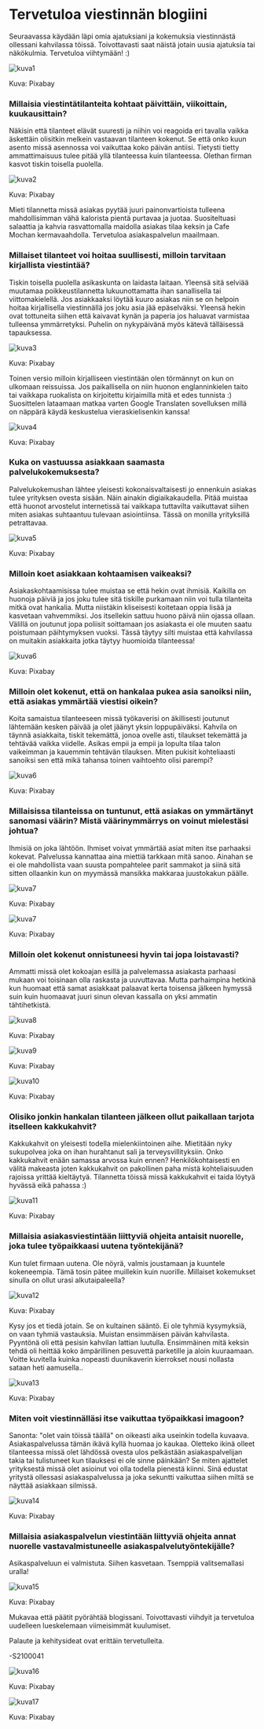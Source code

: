 # Tervetuloa viestinnän blogiini


Seuraavassa käydään läpi omia ajatuksiani ja kokemuksia viestinnästä ollessani kahvilassa töissä. Toivottavasti saat näistä jotain uusia ajatuksia tai näkökulmia. Tervetuloa viihtymään! :)

![kuva1](https://pixabay.com/get/gf7804a6b59c2a89c304df7ee5f4b675ad40a9fe20a56eaf47dd733ffc78c5041fad5a7eb62b1c7f9f702346192fb8bd7_640.jpg)

Kuva: Pixabay
### Millaisia viestintätilanteita kohtaat päivittäin, viikoittain, kuukausittain? 

Näkisin että tilanteet elävät suuresti ja niihin voi reagoida eri tavalla vaikka äskettäin olisitkin melkein vastaavan tilanteen kokenut. Se että onko kuun asento missä asennossa voi vaikuttaa koko päivän antiisi. Tietysti tietty ammattimaisuus tulee pitää yllä tilanteessa kuin tilanteessa. Olethan firman kasvot tiskin toisella puolella.

![kuva2](https://pixabay.com/get/g296161f18aea54b3d3aaa3319c39a741248262eb2c168726b26170ac98461e904a1ef58a4cdf512203bb59b6e1eecfba_640.jpg)

Kuva: Pixabay

Mieti tilannetta missä asiakas pyytää juuri painonvartioista tulleena mahdollisimman vähä kalorista pientä purtavaa ja juotaa. Suositeltuasi salaattia ja kahvia rasvattomalla maidolla asiakas tilaa keksin ja Cafe Mochan kermavaahdolla. Tervetuloa asiakaspalvelun maailmaan.

### Millaiset tilanteet voi hoitaa suullisesti, milloin tarvitaan kirjallista viestintää?

Tiskin toisella puolella asikaskunta on laidasta laitaan. Yleensä sitä selviää muutamaa poikkeustilannetta lukuunottamatta ihan sanallisella tai viittomakielellä. Jos asiakkaaksi löytää kuuro asiakas niin se on helpoin hoitaa kirjallisella viestinnällä jos joku asia jää epäselväksi. Yleensä hekin ovat tottuneita siihen että kaivavat kynän ja paperia jos haluavat varmistaa tulleensa ymmärretyksi. Puhelin on nykypäivänä myös kätevä tälläisessä tapauksessa. 

![kuva3](https://pixabay.com/get/g385d1cc538920346ea9753f7f756ed39435cfbc3f21bf61e82a7abfc7fc6c8b78aa2e58ed29d5ae8dc7f83135b17e255_640.jpg)

Kuva: Pixabay

Toinen versio milloin kirjalliseen viestintään olen törmännyt on kun on ulkomaan reissuissa. Jos paikallisella on niin huonon englanninkielen taito tai vaikkapa ruokalista on kirjoitettu kirjaimilla mitä et edes tunnista :) Suosittelen lataamaan matkaa varten Google Translaten sovelluksen millä on näppärä käydä keskustelua vieraskielisenkin kanssa!

![kuva4](https://pixabay.com/get/g401177cb848c0f9e332e707dea84df4d2089826c553520a82943f5eaf749d4945894964ade1d5ad32bfa3ce4781feea4_640.jpg)

Kuva: Pixabay


### Kuka on vastuussa asiakkaan saamasta palvelukokemuksesta?

Palvelukokemushan lähtee yleisesti kokonaisvaltaisesti jo ennenkuin asiakas tulee yrityksen ovesta sisään. Näin ainakin digiaikakaudella. Pitää muistaa että huonot arvostelut internetissä tai vaikkapa tuttavilta vaikuttavat siihen miten asiakas suhtaantuu tulevaan asiointiinsa. Tässä on monilla yrityksillä petrattavaa.

![kuva5](https://pixabay.com/get/gc53076717188a91b00bc6c1be29a919b350239f15126a5ff4be2657c15233fe9e8df01a10991ed2c6682834368df47cf_640.jpg)

Kuva: Pixabay

### Milloin koet asiakkaan kohtaamisen vaikeaksi?

Asiakaskohtaamisissa tulee muistaa se että hekin ovat ihmisiä. Kaikilla on huonoja päiviä ja jos joku tulee sitä tiskille purkamaan niin voi tulla tilanteita mitkä ovat hankalia. Mutta niistäkin kliseisesti koitetaan oppia lisää ja kasvetaan vahvemmiksi. Jos itsellekin sattuu huono päivä niin ojassa ollaan. Välillä on joutunut jopa poliisit soittamaan jos asiakasta ei ole muuten saatu poistumaan päihtymyksen vuoksi. Tässä täytyy silti muistaa että kahvilassa on muitakin asiakkaita jotka täytyy huomioida tilanteessa!

![kuva6](https://pixabay.com/get/g9a2838fd32db2a13e721f896accfad2ea45924a48696f5cdb1d8b0f4df8b1687362f6045049dd99f0d3e0b08ce6cde19_640.jpg)

Kuva: Pixabay

### Milloin olet kokenut, että on hankalaa pukea asia sanoiksi niin, että asiakas ymmärtää viestisi oikein?

Koita samaistua tilanteeseen missä työkaverisi on äkillisesti joutunut lähtemään kesken päivää ja olet jäänyt yksin loppupäiväksi. Kahvila on täynnä asiakkaita, tiskit tekemättä, jonoa ovelle asti, tilaukset tekemättä ja tehtävää vaikka viidelle. Asikas empii ja empii ja lopulta tilaa talon vaikeimman ja kauemmin tehtävän tilauksen. Miten pukisit kohteliaasti sanoiksi sen että mikä tahansa toinen vaihtoehto olisi parempi? 

![kuva6](https://pixabay.com/get/g676900afd8551b43aaa415d7607d2c8c638987ca88d92320663a0e3eafa76528062d814441ccd7ffffb2e479ffabd606_640.jpg)

Kuva: Pixabay

### Millaisissa tilanteissa on tuntunut, että asiakas on ymmärtänyt sanomasi väärin? Mistä väärinymmärrys on voinut mielestäsi johtua?

Ihmisiä on joka lähtöön. Ihmiset voivat ymmärtää asiat miten itse parhaaksi kokevat. Palvelussa kannattaa aina miettiä tarkkaan mitä sanoo. Ainahan se ei ole mahdollista vaan suusta pompahtelee parit sammakot ja siinä sitä sitten ollaankin kun on myymässä mansikka makkaraa juustokakun päälle.

![kuva7](https://pixabay.com/get/g9d3d2c53079728b7759af2c6acd2e6fcfc3ee769922971c816d56b6aee3761846f9f59a35058b4eb967fda455046dc16_640.jpg)

Kuva: Pixabay

![kuva7](https://pixabay.com/get/g06c66f9f0c4eb7b989e2afd9918be43034e7e393fffd6cdd34762477272b5c1217fc5d11070e9f0e826c6ee074c38842_640.jpg)

Kuva: Pixabay

### Milloin olet kokenut onnistuneesi hyvin tai jopa loistavasti? 

Ammatti missä olet kokoajan esillä ja palvelemassa asiakasta parhaasi mukaan voi toisinaan olla raskasta ja uuvuttavaa. Mutta parhaimpina hetkinä kun huomaat että samat asiakkaat palaavat kerta toisensa jälkeen hymyssä suin kuin huomaavat juuri sinun olevan kassalla on yksi ammatin tähtihetkistä.

![kuva8](https://pixabay.com/get/gf725ed747110e5496bdacf659a083a6841306c5f48a014b81161d2ccec24ebbcee5b7c970e552add6022d273e0741534_640.jpg)

Kuva: Pixabay

![kuva9](https://pixabay.com/get/g65b779f50459f1900d9b415c1143ff9344d10e71fff010679e240d934cd4ac89ea436a2f74b726556f9c3dc7b3c3f235_640.jpg)

Kuva: Pixabay

![kuva10](https://pixabay.com/get/g78d7758e64aa15a4d351f39db7b9f7707c054a357685d4848ab720e2f8ce92b849e73090275d5322fecc30aab015a827_640.jpg)

Kuva: Pixabay

### Olisiko jonkin hankalan tilanteen jälkeen ollut paikallaan tarjota itselleen kakkukahvit?

Kakkukahvit on yleisesti todella mielenkiintoinen aihe. Mietitään nyky sukupolvea joka on ihan hurahtanut sali ja terveysvillityksiin. Onko kakkukahvit enään samassa arvossa kuin ennen? Henkilökohtaisesti en välitä makeasta joten kakkukahvit on pakollinen paha mistä kohteliaisuuden rajoissa yrittää kieltäytyä. Tilannetta töissä missä kakkukahvit ei taida löytyä hyvässä eikä pahassa :)

![kuva11](https://pixabay.com/get/g7c13c8d9603401b8ccbfd86c9edaed7b7e68b4935e742fc6dfcbdc94a315ddbb54287714e21cb654bf223ede13b0096e_640.jpg)

Kuva: Pixabay

### Millaisia asiakasviestintään liittyviä ohjeita antaisit nuorelle, joka tulee työpaikkaasi uutena työntekijänä?

Kun tulet firmaan uutena. Ole nöyrä, valmis joustamaan ja kuuntele kokeneempia. Tämä tosin pätee muillekin kuin nuorille. Millaiset kokemukset sinulla on ollut urasi alkutaipaleella? 

![kuva12](https://pixabay.com/get/gadfc7fc42cab6974f83e4618c27075b6158d0fdf0916a2eac1496fe63eef6525560aa8d145ce649ac77cf6bd216f2371_640.jpg)

Kuva: Pixabay

Kysy jos et tiedä jotain. Se on kultainen sääntö. Ei ole tyhmiä kysymyksiä, on vaan tyhmiä vastauksia. Muistan ensimmäisen päivän kahvilasta. Pyyntönä oli että pesisin kahvilan lattian luutulla. Ensimmäinen mitä keksin tehdä oli heittää koko ämpärillinen pesuvettä parketille ja aloin kuuraamaan. Voitte kuvitella kuinka nopeasti duunikaverin kierrokset nousi nollasta sataan heti aamusella..

![kuva13](https://pixabay.com/get/g57853d69479ad201a9d771c9e222dc546ed65a30ee8ce9d270eb1e0b039ef2d0891395b52da394a7728a867e8e6becfa_640.jpg)

Kuva: Pixabay

### Miten voit viestinnälläsi itse vaikuttaa työpaikkasi imagoon?

Sanonta: "olet vain töissä täällä" on oikeasti aika useinkin todella kuvaava. Asiakaspalvelussa tämän ikävä kyllä huomaa jo kaukaa. Oletteko ikinä olleet tilanteessa missä olet lähdössä ovesta ulos pelkästään asiakaspalvelijan takia tai tulistuneet kun tilauksesi ei ole sinne päinkään? Se miten ajattelet yrityksestä missä olet asioinut voi olla todella pienestä kiinni. Sinä edustat yritystä ollessasi asiakaspalvelussa ja joka sekuntti vaikuttaa siihen miltä se näyttää asiakkaan silmissä.

![kuva14](https://pixabay.com/get/gddb2a0cb7939360ae26906526178cc19d937159e556130e529d7bde563309c244be206ec706a9c90c52dc55765409583_1280.jpg)

Kuva: Pixabay


### Millaisia asiakaspalvelun viestintään liittyviä ohjeita annat nuorelle vastavalmistuneelle asiakaspalvelutyöntekijälle?

Asikaspalveluun ei valmistuta. Siihen kasvetaan. Tsemppiä valitsemallasi uralla!

![kuva15](https://pixabay.com/get/g35868982fcac53d4b558ff58e24fa3bc8eaaa232cb97ef0c664b83550103d27d2848616f4b52f5da37ecb6ba43ca29a6_640.jpg)

Kuva: Pixabay

Mukavaa että päätit pyörähtää blogissani. Toivottavasti viihdyit ja tervetuloa uudelleen lueskelemaan viimeisimmät kuulumiset.

Palaute ja kehitysideat ovat erittäin tervetulleita.

-S2100041

![kuva16](https://pixabay.com/get/g66765c98a6e41047b0c4e135f8435847ce763d03025c76bed52735943cb006f94d8a47a9f1cfa8ac660ed409df3ff81d_1280.jpg)

Kuva: Pixabay

![kuva17](https://pixabay.com/get/ga1859368c91f7d247e834f42b40c00ae571ec1585c8552b6c251f7c44b343e652b32e1047abf4b27a079db31b79719b7_1280.jpg)

Kuva: Pixabay
